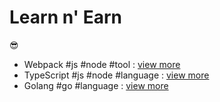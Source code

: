 # Learn n' Earn

😎

- Webpack #js #node #tool : [view more](https://github.com/khanhicetea/learn-n-earn/blob/master/js-webpack/README.md)
- TypeScript #js #node #language : [view more](https://github.com/khanhicetea/learn-n-earn/blob/master/typescript/README.md)
- Golang #go #language : [view more](https://github.com/khanhicetea/learn-n-earn/tree/master/golang/README.md)